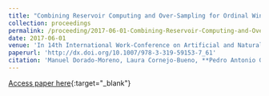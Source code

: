 ```yaml
---
title: "Combining Reservoir Computing and Over-Sampling for Ordinal Wind Power Ramp Prediction"
collection: proceedings
permalink: /proceeding/2017-06-01-Combining-Reservoir-Computing-and-Over-Sampling-for-Ordinal-Wind-Power-Ramp-Prediction
date: 2017-06-01
venue: 'In 14th International Work-Conference on Artificial and Natural Neural Networks (IWANN2017)'
paperurl: 'http://dx.doi.org/10.1007/978-3-319-59153-7_61'
citation: 'Manuel Dorado-Moreno, Laura Cornejo-Bueno, **Pedro Antonio Gutiérrez, **, Luis Prieto, Sancho Salcedo-Sanz, César Hervás-Martínez, &quot;Combining Reservoir Computing and Over-Sampling for Ordinal Wind Power Ramp Prediction.&quot; In 14th International Work-Conference on Artificial and Natural Neural Networks (IWANN2017), Lecture Notes in Computer Science (LNCS), Vol. 10305, 2017, Cádiz, Spain, pp.708-719.'
---
```

[Access paper here](http://dx.doi.org/10.1007/978-3-319-59153-7_61){:target="_blank"}
